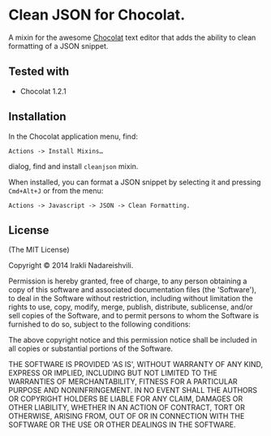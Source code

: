 # Clean JSON for Chocolat. 

A mixin for the awesome [Chocolat](http://chocolatapp.com) text editor that adds the ability to clean formatting of a JSON snippet.

## Tested with 

 * Chocolat 1.2.1

## Installation

In the Chocolat application menu, find:

    Actions -> Install Mixins…
    
dialog, find and install `cleanjson` mixin.

When installed, you can format a JSON snippet by selecting it and pressing `Cmd+Alt+J` or from the menu: 

    Actions -> Javascript -> JSON -> Clean Formatting.    

## License 

(The MIT License)

Copyright © 2014 Irakli Nadareishvili.

Permission is hereby granted, free of charge, to any person obtaining
a copy of this software and associated documentation files (the
'Software'), to deal in the Software without restriction, including
without limitation the rights to use, copy, modify, merge, publish,
distribute, sublicense, and/or sell copies of the Software, and to
permit persons to whom the Software is furnished to do so, subject to
the following conditions:

The above copyright notice and this permission notice shall be
included in all copies or substantial portions of the Software.

THE SOFTWARE IS PROVIDED 'AS IS', WITHOUT WARRANTY OF ANY KIND,
EXPRESS OR IMPLIED, INCLUDING BUT NOT LIMITED TO THE WARRANTIES OF
MERCHANTABILITY, FITNESS FOR A PARTICULAR PURPOSE AND NONINFRINGEMENT.
IN NO EVENT SHALL THE AUTHORS OR COPYRIGHT HOLDERS BE LIABLE FOR ANY
CLAIM, DAMAGES OR OTHER LIABILITY, WHETHER IN AN ACTION OF CONTRACT,
TORT OR OTHERWISE, ARISING FROM, OUT OF OR IN CONNECTION WITH THE
SOFTWARE OR THE USE OR OTHER DEALINGS IN THE SOFTWARE.
